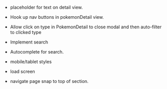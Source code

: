 - placeholder for text on detail view.


- Hook up nav buttons in pokemonDetail view.

- Allow click on type in PokemonDetail to close modal and then auto-filter to clicked type

- Implement search

- Autocomplete for search.

- mobile/tablet styles

- load screen

- navigate page snap to top of section.